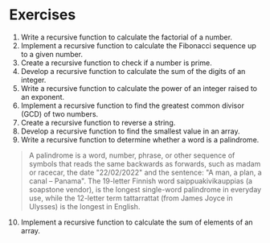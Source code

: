 # Exercises

1. Write a recursive function to calculate the factorial of a number. 
2. Implement a recursive function to calculate the Fibonacci sequence up to a given number.
3. Create a recursive function to check if a number is prime.
4. Develop a recursive function to calculate the sum of the digits of an integer.
5. Write a recursive function to calculate the power of an integer raised to an exponent.
6. Implement a recursive function to find the greatest common divisor (GCD) of two numbers.
7. Create a recursive function to reverse a string.
8. Develop a recursive function to find the smallest value in an array.
9. Write a recursive function to determine whether a word is a palindrome.
> A palindrome is a word, number, phrase, or other sequence of symbols that reads the same backwards as forwards, such as madam or racecar, the date "22/02/2022" and the sentence: "A man, a plan, a canal – Panama". The 19-letter Finnish word saippuakivikauppias (a soapstone vendor), is the longest single-word palindrome in everyday use, while the 12-letter term tattarrattat (from James Joyce in Ulysses) is the longest in English.
10. Implement a recursive function to calculate the sum of elements of an array.